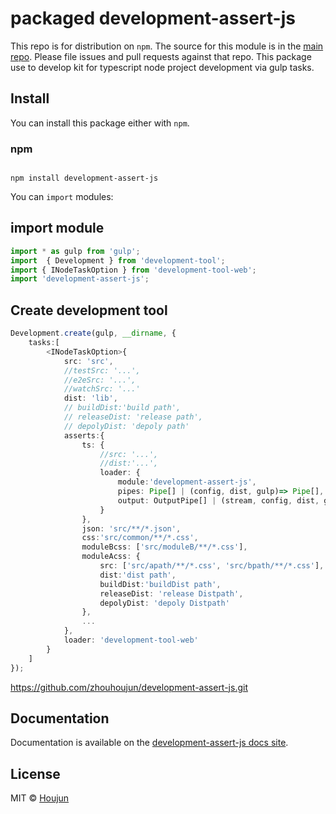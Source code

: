 # packaged development-assert-js

This repo is for distribution on `npm`. The source for this module is in the
[main repo](https://github.com/zhouhoujun/development-assert-js/src/mastert).
Please file issues and pull requests against that repo.
This package use to develop kit for typescript node project development via gulp tasks.

## Install

You can install this package either with `npm`.

### npm

```shell

npm install development-assert-js

```

You can `import` modules:

## import module

```ts
import * as gulp from 'gulp';
import  { Development } from 'development-tool';
import { INodeTaskOption } from 'development-tool-web';
import 'development-assert-js';

```

## Create development tool

```ts
Development.create(gulp, __dirname, {
    tasks:[
        <INodeTaskOption>{
            src: 'src',
            //testSrc: '...',
            //e2eSrc: '...',
            //watchSrc: '...'
            dist: 'lib',
            // buildDist:'build path',
            // releaseDist: 'release path',
            // depolyDist: 'depoly path'
            asserts:{
                ts: {
                    //src: '...',
                    //dist:'...',
                    loader: {
                        module:'development-assert-js',
                        pipes: Pipe[] | (config, dist, gulp)=> Pipe[],
                        output: OutputPipe[] | (stream, config, dist, gulp)=> OutputPipe[]
                    }
                },
                json: 'src/**/*.json',
                css:'src/common/**/*.css',
                moduleBcss: ['src/moduleB/**/*.css'],
                moduleAcss: {
                    src: ['src/apath/**/*.css', 'src/bpath/**/*.css'],
                    dist:'dist path',
                    buildDist:'buildDist path',
                    releaseDist: 'release Distpath',
                    depolyDist: 'depoly Distpath'
                },
                ...
            },
            loader: 'development-tool-web'
        }
    ]
});
```


https://github.com/zhouhoujun/development-assert-js.git

## Documentation

Documentation is available on the
[development-assert-js docs site](https://github.com/zhouhoujun/development-assert-js).

## License

MIT © [Houjun](https://github.com/zhouhoujun/)